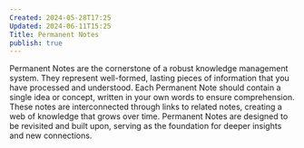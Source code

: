 ```yaml
---
Created: 2024-05-28T17:25
Updated: 2024-06-11T15:25
Title: Permanent Notes
publish: true
---
```

Permanent Notes are the cornerstone of a robust knowledge management system. They represent well-formed, lasting pieces of information that you have processed and understood. Each Permanent Note should contain a single idea or concept, written in your own words to ensure comprehension. These notes are interconnected through links to related notes, creating a web of knowledge that grows over time. Permanent Notes are designed to be revisited and built upon, serving as the foundation for deeper insights and new connections.